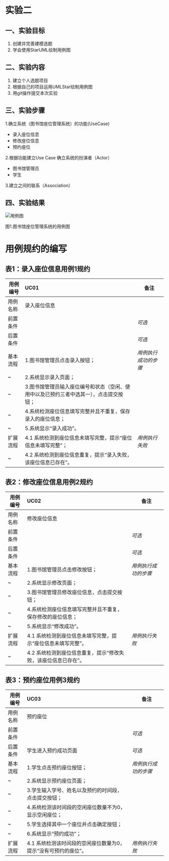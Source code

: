 # 实验二

## 一、实验目标
1. 创建并完善建模选题
2. 学会使用StarUML绘制用例图

## 二、实验内容
1. 建立个人选题项目
2. 根据自己的项目运用UMLStar绘制用例图
3. 用git操作提交本次实验

## 三、实验步骤
1.确立系统（图书馆座位管理系统）的功能(UseCase)
 - 录入座位信息
 - 修改座位信息
 - 预约座位

2.根据功能建立Use Case
 确立系统的扮演者（Actor）
 - 图书馆管理员
 - 学生
 
3.建立之间的联系（Association）
 
## 四、实验结果
![用例图](./Lab2_UseCaseDiagram.jpg)

图1.图书馆座位管理系统的用例图

# 用例规约的编写

## 表1：录入座位信息用例1规约  

用例编号  | UC01 | 备注  
-|:-|-  
用例名称  | 录入座位信息  |   
前置条件  |      | *可选*   
后置条件  |      | *可选*   
基本流程  | 1.图书馆管理员点击录入按钮；  |*用例执行成功的步骤*    
~| 2.系统显示录入页面；  |   
~| 3.图书馆管理员输入座位编号和状态（空闲、使用中以及已预约三者中选其一），点击提交按钮；   |   
~| 4.系统检测座位信息填写完整并且不重复，保存录入的座位信息；   |   
~| 5.系统显示“录入成功”。   |  
扩展流程  | 4.1 系统检测到座位信息未填写完整，提示“座位信息未填写完整”；  |*用例执行失败*    
~| 4.2 系统检测到座位信息重复，提示“录入失败，该座位信息已存在”。  |  



## 表2：修改座位信息用例2规约  

用例编号  | UC02 | 备注  
-|:-|-  
用例名称  | 修改座位信息  |   
前置条件  |      | *可选*   
后置条件  |      | *可选*   
基本流程  | 1.图书馆管理员点击修改按钮；  |*用例执行成功的步骤*    
~| 2.系统显示修改页面；  |   
~| 3.图书馆管理员修改座位信息，点击提交按钮；   |   
~| 4.系统检测座位信息填写完整并且不重复，保存修改的座位信息；   |   
~| 5.系统显示“修改成功”。   |  
扩展流程  | 4.1 系统检测到座位信息未填写完整，提示“座位信息未填写完整”。  |*用例执行失败*    
~| 4.2 系统检测到座位信息重复，提示“修改失败，该座位信息已存在”。   | 


## 表3：预约座位用例3规约  

用例编号  | UC03 | 备注  
-|:-|-  
用例名称  | 预约座位  |   
前置条件  |      | *可选*   
后置条件  | 学生进入预约成功页面    | *可选*   
基本流程  | 1.学生点击预约座位按钮；  |*用例执行成功的步骤*    
~| 2.系统显示预约座位页面；  |   
~| 3.学生输入学号、姓名以及预约的时间段，点击提交按钮；   |   
~| 4.系统检测该时间段的空闲座位数量不为0，显示空闲座位；   |   
~| 5.学生选择其中一个座位并点击确定按钮；   |
~| 6.系统显示“预约成功”；   |
扩展流程  | 4.1 系统检测该时间段的空闲座位数量为0，提示“没有可预约的座位”。  |*用例执行失败*    
 
